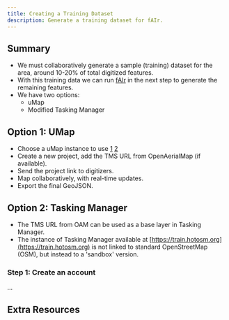 ```yaml
---
title: Creating a Training Dataset
description: Generate a training dataset for fAIr.
---
```


## Summary

- We must collaboratively generate a sample (training) dataset for the area,
  around 10-20% of total digitized features.
- With this training data we can run [fAIr](./b-fair.md) in the next step to
  generate the remaining features.
- We have two options:
  - uMap
  - Modified Tasking Manager

## Option 1: UMap

- Choose a uMap instance to use [1](https://umap.openstreetmap.fr/en/)
  [2](https://umap.hotosm.org)
- Create a new project, add the TMS URL from OpenAerialMap (if available).
- Send the project link to digitizers.
- Map collaboratively, with real-time updates.
- Export the final GeoJSON.

## Option 2: Tasking Manager

- The TMS URL from OAM can be used as a base layer in Tasking Manager.
- The instance of Tasking Manager available at 
  [https://train.hotosm.org](https://train.hotosm.org) is
  not linked to standard OpenStreetMap (OSM), but instead to a 'sandbox' version.

### Step 1: Create an account

...

## Extra Resources
